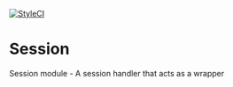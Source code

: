 [![StyleCI](https://styleci.io/repos/107491606/shield?branch=master)](https://styleci.io/repos/107491606)
# Session
Session module - A session handler that acts as a wrapper

